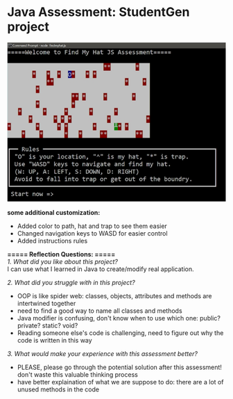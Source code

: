 # Java Assessment: StudentGen project

![Find My Hat Interface](https://raw.githubusercontent.com/boonkeong1714/JS_Assessment/main/findmyhat.jpg)
  
**some additional customization:**  
 - Added color to path, hat and trap to see them easier
 - Changed navigation keys to WASD for easier control
 - Added instructions rules


**===== Reflection Questions: =====**  
*1. What did you like about this project?*  
I can use what I learned in Java to create/modify real application.


*2. What did you struggle with in this project?*  
 - OOP is like spider web: classes, objects, attributes and methods are intertwined together
 - need to find a good way to name all classes and methods
 - Java modifier is confusing, don't know when to use which one: public? private? static? void?
 - Reading someone else's code is challenging, need to figure out why the code is written in this way

  
*3. What would make your experience with this assessment better?*  
 - PLEASE, please go through the potential solution after this assessment! don't waste this valuable thinking process
 - have better explaination of what we are suppose to do: there are a lot of unused methods in the code
 


